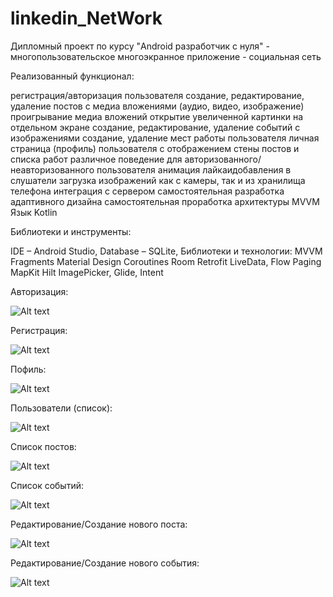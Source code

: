# linkedin_NetWork
Дипломный проект по курсу "Android разработчик с нуля" - многопользовательское многоэкранное приложение - социальная сеть

Реализованный функционал:

регистрация/авторизация пользователя
создание, редактирование, удаление постов с медиа вложениями (аудио, видео, изображение)
проигрывание медиа вложений
открытие увеличенной картинки на отдельном экране
создание, редактирование, удаление событий с изображениями
создание, удаление мест работы пользователя
личная страница (профиль) пользователя с отображением стены постов и списка работ
различное поведение для авторизованного/неавторизованного пользователя
анимация лайкаидобавления в слушатели
загрузка изображений как с камеры, так и из хранилища телефона
интеграция с сервером
самостоятельная разработка адаптивного дизайна
самостоятельная проработка архитектуры MVVM
Язык Kotlin

Библиотеки и инструменты:

IDE – Android Studio, Database – SQLite, Библиотеки и технологии: 
MVVM
Fragments
Material Design
Coroutines
Room
Retrofit
LiveData, Flow
Paging
MapKit
Hilt
ImagePicker, Glide, Intent

Авторизация:


![Alt text](/screenshots/signIn.jpg?raw=true "Авторизация")


Регистрация:

![Alt text](/screenshots/signUp.jpg?raw=true "Регистрация")


Пофиль:

![Alt text](/screenshots/profile.jpg?raw=true "Пофиль")


Пользователи (список):

![Alt text](/screenshots/contacts.jpg?raw=true "Опыт работы")


Список постов:

![Alt text](/screenshots/posts.jpg?raw=true "Список постов")

Список событий:

![Alt text](/screenshots/events.jpg?raw=true "Список событий")


Редактирование/Создание нового поста:

![Alt text](/screenshots/editPost.jpg?raw=true "Новый пост")


Редактирование/Создание нового события:

![Alt text](/screenshots/editEvent.jpg?raw=true "Новое событие")


